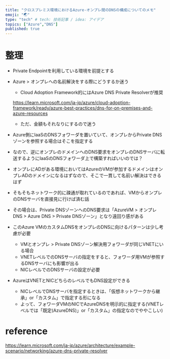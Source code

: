 ```yaml
---
title: "クロスプレミス環境におけるAzure-オンプレ間のDNSの構成についてのメモ"
emoji: "🌏"
type: "tech" # tech: 技術記事 / idea: アイデア
topics: ["Azure","DNS"]
published: true
---
```


# 整理
- Private Endpointを利用している環境を前提とする
- Azure > オンプレへの名前解決をする際にどうするか迷う
    - Cloud Adoption Framework的にはAzure DNS Private Resolverが推奨

    https://learn.microsoft.com/ja-jp/azure/cloud-adoption-framework/ready/azure-best-practices/dns-for-on-premises-and-azure-resources

    - ただ、金額もそれなりにするので迷う
- Azure側にIaaSのDNSフォワーダを置いていて、オンプレからPrivate DNSゾーンを参照する場合はそこを指定する
- なので、逆にオンプレのドメインへのDNS要求をオンプレのDNSサーバに転送するようにIaaSのDNSフォワーダ上で構築すればいいのでは？
- オンプレにADがある環境においてはAzureのVMが参加するドメインはオンプレADのドメインになるはずなので、そこで一貫して名前い解決はできるはず
- そもそもネットワーク的に疎通が取れているのであれば、VMからオンプレのDNSサーバを直接見に行けば済む話
- その場合は、Private DNSゾーンへのDNS要求は「AzureVM > オンプレDNS > Azure DNS > Private DNSゾーン」となり遠回り感がある
- このAzure VMのカスタムDNSをオンプレのDNSに向けるパターンは少し考慮が必要
    - VMとオンプレ > Private DNSゾーン解決用フォワーダが同じVNETにいる場合
    - VNETレベルでのDNSサーバの指定をすると、フォワーダ用VMが参照するDNSサーバにも影響が出る
    - NICレベルでのDNSサーバの設定が必要 
- AzureはVNETとNICどちらのレベルでもDNS設定ができる
    - NICレベルでDNSサーバを指定するときは、「仮想ネットワークから継承」or「カスタム」で指定する形になる
    - よって、フォワーダVMのNICでAzureDNSを明示的に指定する(VNETレベルでは「既定(AzureDNS)」or「カスタム」の指定なのでややこしい)


# reference

https://learn.microsoft.com/ja-jp/azure/architecture/example-scenario/networking/azure-dns-private-resolver
